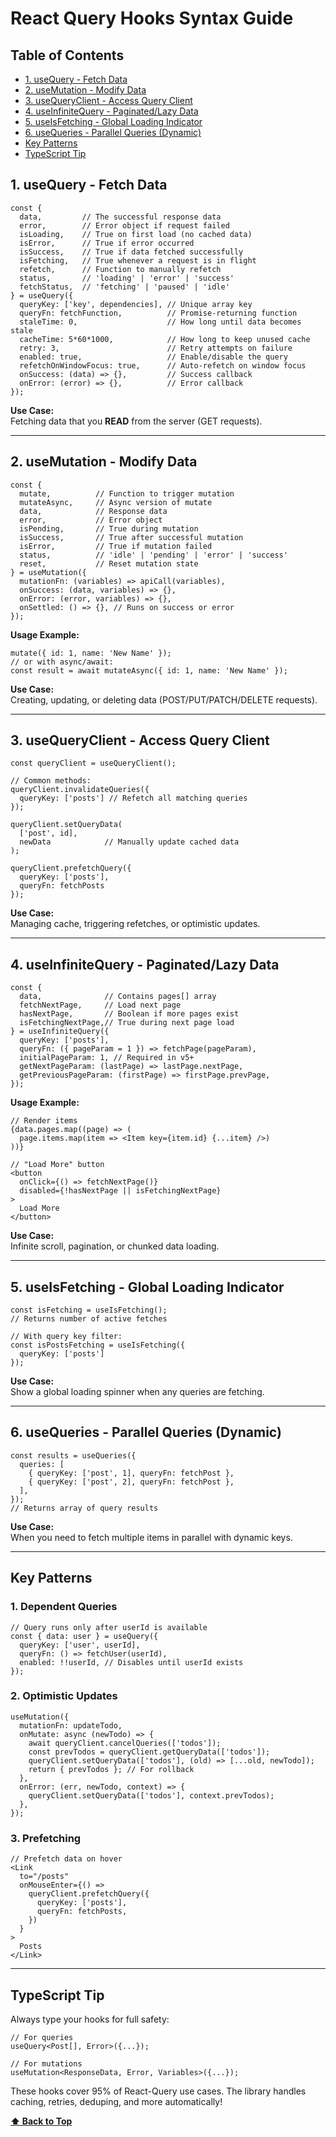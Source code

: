 # **React Query Hooks Syntax Guide**

## Table of Contents

  - [1. useQuery - Fetch Data](#1.-usequery---fetch-data)
  - [2. useMutation - Modify Data](#2.-usemutation---modify-data)
  - [3. useQueryClient - Access Query Client](#3.-usequeryclient---access-query-client)
  - [4. useInfiniteQuery - Paginated/Lazy Data](#4.-useinfinitequery---paginatedlazy-data)
  - [5. useIsFetching - Global Loading Indicator](#5.-useisfetching---global-loading-indicator)
  - [6. useQueries - Parallel Queries (Dynamic)](#6.-usequeries---parallel-queries-(dynamic))
  - [Key Patterns](#key-patterns)
  - [TypeScript Tip](#typescript-tip)

## 1. useQuery - Fetch Data
```tsx
const {
  data,         // The successful response data
  error,        // Error object if request failed
  isLoading,    // True on first load (no cached data)
  isError,      // True if error occurred
  isSuccess,    // True if data fetched successfully
  isFetching,   // True whenever a request is in flight
  refetch,      // Function to manually refetch
  status,       // 'loading' | 'error' | 'success'
  fetchStatus,  // 'fetching' | 'paused' | 'idle'
} = useQuery({
  queryKey: ['key', dependencies], // Unique array key
  queryFn: fetchFunction,          // Promise-returning function
  staleTime: 0,                    // How long until data becomes stale
  cacheTime: 5*60*1000,            // How long to keep unused cache
  retry: 3,                        // Retry attempts on failure
  enabled: true,                   // Enable/disable the query
  refetchOnWindowFocus: true,      // Auto-refetch on window focus
  onSuccess: (data) => {},         // Success callback
  onError: (error) => {},          // Error callback
});
```

**Use Case:**  
Fetching data that you **READ** from the server (GET requests).

---

## 2. useMutation - Modify Data
```tsx
const {
  mutate,          // Function to trigger mutation
  mutateAsync,     // Async version of mutate
  data,            // Response data
  error,           // Error object
  isPending,       // True during mutation
  isSuccess,       // True after successful mutation
  isError,         // True if mutation failed
  status,          // 'idle' | 'pending' | 'error' | 'success'
  reset,           // Reset mutation state
} = useMutation({
  mutationFn: (variables) => apiCall(variables),
  onSuccess: (data, variables) => {},
  onError: (error, variables) => {},
  onSettled: () => {}, // Runs on success or error
});
```

**Usage Example:**
```tsx
mutate({ id: 1, name: 'New Name' });
// or with async/await:
const result = await mutateAsync({ id: 1, name: 'New Name' });
```

**Use Case:**  
Creating, updating, or deleting data (POST/PUT/PATCH/DELETE requests).

---

## 3. useQueryClient - Access Query Client
```tsx
const queryClient = useQueryClient();

// Common methods:
queryClient.invalidateQueries({ 
  queryKey: ['posts'] // Refetch all matching queries
});

queryClient.setQueryData(
  ['post', id], 
  newData            // Manually update cached data
);

queryClient.prefetchQuery({ 
  queryKey: ['posts'], 
  queryFn: fetchPosts 
});
```

**Use Case:**  
Managing cache, triggering refetches, or optimistic updates.

---

## 4. useInfiniteQuery - Paginated/Lazy Data
```tsx
const {
  data,              // Contains pages[] array
  fetchNextPage,     // Load next page
  hasNextPage,       // Boolean if more pages exist
  isFetchingNextPage,// True during next page load
} = useInfiniteQuery({
  queryKey: ['posts'],
  queryFn: ({ pageParam = 1 }) => fetchPage(pageParam),
  initialPageParam: 1, // Required in v5+
  getNextPageParam: (lastPage) => lastPage.nextPage,
  getPreviousPageParam: (firstPage) => firstPage.prevPage,
});
```

**Usage Example:**
```tsx
// Render items
{data.pages.map((page) => (
  page.items.map(item => <Item key={item.id} {...item} />)
))}

// "Load More" button
<button 
  onClick={() => fetchNextPage()} 
  disabled={!hasNextPage || isFetchingNextPage}
>
  Load More
</button>
```

**Use Case:**  
Infinite scroll, pagination, or chunked data loading.

---

## 5. useIsFetching - Global Loading Indicator
```tsx
const isFetching = useIsFetching();
// Returns number of active fetches

// With query key filter:
const isPostsFetching = useIsFetching({ 
  queryKey: ['posts'] 
});
```

**Use Case:**  
Show a global loading spinner when any queries are fetching.

---

## 6. useQueries - Parallel Queries (Dynamic)
```tsx
const results = useQueries({
  queries: [
    { queryKey: ['post', 1], queryFn: fetchPost },
    { queryKey: ['post', 2], queryFn: fetchPost },
  ],
});
// Returns array of query results
```

**Use Case:**  
When you need to fetch multiple items in parallel with dynamic keys.

---

## Key Patterns

### **1. Dependent Queries**
```tsx
// Query runs only after userId is available
const { data: user } = useQuery({
  queryKey: ['user', userId],
  queryFn: () => fetchUser(userId),
  enabled: !!userId, // Disables until userId exists
});
```

### **2. Optimistic Updates**
```tsx
useMutation({
  mutationFn: updateTodo,
  onMutate: async (newTodo) => {
    await queryClient.cancelQueries(['todos']);
    const prevTodos = queryClient.getQueryData(['todos']);
    queryClient.setQueryData(['todos'], (old) => [...old, newTodo]);
    return { prevTodos }; // For rollback
  },
  onError: (err, newTodo, context) => {
    queryClient.setQueryData(['todos'], context.prevTodos);
  },
});
```

### **3. Prefetching**
```tsx
// Prefetch data on hover
<Link 
  to="/posts"
  onMouseEnter={() => 
    queryClient.prefetchQuery({
      queryKey: ['posts'],
      queryFn: fetchPosts,
    })
  }
>
  Posts
</Link>
```

---

## TypeScript Tip
Always type your hooks for full safety:
```tsx
// For queries
useQuery<Post[], Error>({...});

// For mutations
useMutation<ResponseData, Error, Variables>({...});
```

These hooks cover 95% of React-Query use cases. The library handles caching, retries, deduping, and more automatically!

**[⬆ Back to Top](#table-of-contents)**